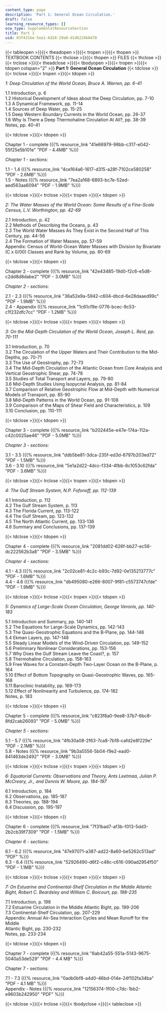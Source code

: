 ```yaml
---
content_type: page
description: 'Part 1: General Ocean Circulation.'
draft: false
learning_resource_types: []
ocw_type: SupplementalResourceSection
title: Part 1
uid: 03f431be-5ea1-6d28-29a0-d1d6224b6478
---
```

{{< tableopen >}}{{< theadopen >}}{{< tropen >}}{{< thopen >}}
TEXTBOOK CONTENTS
{{< thclose >}}{{< thopen >}}
FILES
{{< thclose >}}{{< trclose >}}{{< theadclose >}}{{< tbodyopen >}}{{< tropen >}}{{< tdopen colspan="2" >}}
**Part 1: General Ocean Circulation**
{{< tdclose >}}{{< trclose >}}{{< tropen >}}{{< tdopen >}}

*1: Deep Circulation of the World Ocean, Bruce A. Warren, pp. 6-41*

1.1 Introduction, p. 6   
1.2 Historical Development of Ideas about the Deep Circulation, pp. 7-10   
1.3 A Dynamical Framework, pp. 11-14   
1.4 Sources of Deep Water, pp. 15-25   
1.5 Deep Western Boundary Currents in the World Ocean, pp. 26-37   
1.6 Why Is There a Deep Thermohaline Circulation At All?, pp. 38-39   
Notes, pp. 40-41

{{< tdclose >}}{{< tdopen >}}

Chapter 1 - complete ({{% resource_link "41e66979-98bb-c317-e042-55f25e5b101e" "PDF - 4.4MB" %}})

*Chapter 1 - sections:*

1.1 - 1.4 ({{% resource_link "4ce164a6-1617-d315-a28f-7102ce580258" "PDF - 2.6MB" %}})   
1.5 - Notes ({{% resource_link "7ea2a168-6893-bc7e-52ed-aed563aa6094" "PDF - 1.9MB" %}})

{{< tdclose >}}{{< trclose >}}{{< tropen >}}{{< tdopen >}}

*2: The Water Masses of the World Ocean: Some Results of a Fine-Scale Census, L.V. Worthington, pp. 42-69*

2.1 Introduction, p. 42   
2.2 Methods of Describing the Oceans, p. 43   
2.3 The World Water Masses As They Exist in the Second Half of This Century, pp. 44-56   
2.4 The Formation of Water Masses, pp. 57-59   
Appendix: Census of World-Ocean Water Masses with Division by Bivariate (C x 0/00) Classes and Rank by Volume, pp. 60-69

{{< tdclose >}}{{< tdopen >}}

Chapter 2 - complete ({{% resource_link "42e43485-19d0-f2c6-e5d8-c2dd8d8dabe2" "PDF - 3.0MB" %}})

*Chapter 2 - sections:*

2.1 - 2.3 ({{% resource_link "36a52e9a-5942-c604-dbcd-6e28daaed99c" "PDF - 1.9MB" %}})   
2.4 - Appendix ({{% resource_link "1c61cf9e-0776-bcec-9c53-c1f232dfc7cc" "PDF - 1.2MB" %}})

{{< tdclose >}}{{< trclose >}}{{< tropen >}}{{< tdopen >}}

*3: On the Mid-Depth Circulation of the World Ocean, Joseph L. Reid, pp. 70-111*

3.1 Introduction, p. 70   
3.2 The Circulation of the Upper Waters and Their Contribution to the Mid-Depths, pp. 70-71   
3.3 The Use of Geostrophy, pp. 72-73   
3.4 The Mid-Depth Circulation of the Atlantic Ocean from Core Analysis and Vertical Geostrophic Shear, pp. 74-78   
3.5 Studies of Total Transport and Layers, pp. 79-80   
3.6 Mid-Depth Studies Using Isopycnal Analysis, pp. 81-84   
3.7 Comparison of Relative Geostrophic Flow at Mid-Depth with Numerical Models of Transport, pp. 85-90   
3.8 Mid-Depth Patterns in the World Ocean, pp. 91-108   
3.9 Comparison of the Maps of Shear Field and Characteristics, p. 109   
3.10 Conclusion, pp. 110-111

{{< tdclose >}}{{< tdopen >}}

Chapter 3 - complete ({{% resource_link "b202445e-e47e-174a-112a-c42c0025ae46" "PDF - 5.0MB" %}})

*Chapter 3 - sections:*

3.1 - 3.5 ({{% resource_link "ddb5be81-3dca-235f-ed3d-6797b203ed72" "PDF - 1.5MB" %}})   
3.6 - 3.10 ({{% resource_link "5e1a2d22-4dcc-f334-4fbb-8c1053c62fda" "PDF - 3.6MB" %}})

{{< tdclose >}}{{< trclose >}}{{< tropen >}}{{< tdopen >}}

*4: The Gulf Stream System, N.P. Fofonoff, pp. 112-139*

4.1 Introduction, p. 112   
4.2 The Gulf Stream System, p. 113   
4.3 The Florida Current, pp. 113-122   
4.4 The Gulf Stream, pp. 123-132   
4.5 The North Atlantic Current, pp. 133-136   
4.6 Summary and Conclusions, pp. 137-139

{{< tdclose >}}{{< tdopen >}}

Chapter 4 - complete ({{% resource_link "2081dd02-626f-bb27-ec56-dc222562b3a8" "PDF - 3.5MB" %}})

*Chapter 4 - sections:*

4.1 - 4.3 ({{% resource_link "2c02ce81-4c2c-b93c-7d92-0e135213777c" "PDF - 1.6MB" %}})   
4.4 - 4.6 ({{% resource_link "db495080-e266-8007-9f81-c5573747cfde" "PDF - 1.9MB" %}})

{{< tdclose >}}{{< trclose >}}{{< tropen >}}{{< tdopen >}}

*5: Dynamics of Large-Scale Ocean Circulation, George Veronis, pp. 140-183*

5.1 Introduction and Summary, pp. 140-141   
5.2 The Equations for Large-Scale Dynamics, pp. 142-143   
5.3 The Quasi-Geostrophic Equations and the B-Plane, pp. 144-146   
5.4 Ekman Layers, pp. 147-148   
5.5 Steady Linear Models of the Wind-Driven Circulation, pp. 149-152   
5.6 Preliminary Nonlinear Considerations, pp. 153-156   
5.7 Why Does the Gulf Stream Leave the Coast?, p. 157   
5.8 Thermohaline Circulation, pp. 158-163   
5.9 Free Waves for a Constant-Depth Two-Layer Ocean on the B-Plane, p. 164   
5.10 Effect of Bottom Topography on Quasi-Geostrophic Waves, pp. 165-168   
5.11 Baroclinic Instability, pp. 169-173   
5.12 Effect of Nonlinearity and Turbulence, pp. 174-182   
Notes, p. 183

{{< tdclose >}}{{< tdopen >}}

Chapter 5 - complete ({{% resource_link "c823f8a0-9ee8-37b7-6bc8-8fd2cab26093" "PDF - 5.0MB" %}})

*Chapter 5 - sections:*

5.1 - 5.7 ({{% resource_link "4fb30a08-2f63-7ca8-7b18-cafd2e8f229e" "PDF - 2.1MB" %}})   
5.8 - Notes ({{% resource_link "9b3a5556-5b04-f9e2-ead0-841463de2492" "PDF - 3.0MB" %}})

{{< tdclose >}}{{< trclose >}}{{< tropen >}}{{< tdopen >}}

*6: Equatorial Currents: Observations and Theory, Ants Leetmaa, Julian P. McCreary, Jr., and Dennis W. Moore, pp. 184-197*

6.1 Introduction, p. 184   
6.2 Observations, pp. 185-187   
6.3 Theories, pp. 188-194   
6.4 Discussion, pp. 195-197

{{< tdclose >}}{{< tdopen >}}

Chapter 6 - complete ({{% resource_link "7f31bad7-af3b-f013-5dd3-2b2cb39f7309" "PDF - 1.5MB" %}})

*Chapter 6 - sections:*

6.1 - 6.2 ({{% resource_link "47e97071-a387-ad22-8a60-be5262c513ad" "PDF" %}})   
6.3 - 6.4 ({{% resource_link "52926490-d6f2-c48c-c616-090ad2954f50" "PDF - 1.1MB" %}})

{{< tdclose >}}{{< trclose >}}{{< tropen >}}{{< tdopen >}}

*7: On Estuarine and Continental-Shelf Circulation in the Middle Atlantic Bight, Robert C. Beardsley and William C. Boicourt, pp. 198-235*

7.1 Introduction, p. 198   
7.2 Estuarine Circulation in the Middle Atlantic Bight, pp. 199-206   
7.3 Continental-Shelf Circulation, pp. 207-229   
Appendix: Annual Air-Sea Interaction Cycles and Mean Runoff for the Middle   
Atlantic Bight, pp. 230-232   
Notes, pp. 233-234

{{< tdclose >}}{{< tdopen >}}

Chapter 7 - complete ({{% resource_link "6ab42a55-551a-5143-9675-5040a53de529" "PDF - 4.4 MB" %}})

Chapter 7 - sections:

7.1 - 7.3 ({{% resource_link "0adb0bf8-a4d0-46bd-014e-24f102fa34ba" "PDF - 4.1 MB" %}})   
Appendix - Notes ({{% resource_link "12156374-1f00-c7dc-1bb2-e9603b242950" "PDF" %}})

{{< tdclose >}}{{< trclose >}}{{< tbodyclose >}}{{< tableclose >}}